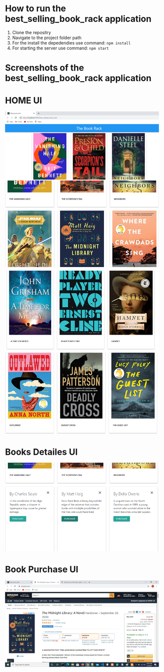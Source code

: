 # How to run the best_selling_book_rack application
1. Clone the repositry
2. Navigate to the project folder path
3. For the install the depedendies use command: `npm install`
4. For starting the server use command: `npm start` 

# Screenshots of the best_selling_book_rack application

# HOME UI
<div>
    <img src="public/img1.png">
</div>

<div>
    <img src="public/img2.png">
</div>

<div>
    <img src="public/img3.png">
</div>

<div>
    <img src="public/img4.png">
</div>

# Books Detailes UI
<div>
    <img src="public/purchase_img1.png">
</div>

# Book Purchase UI
<div>
    <img src="public/order_redirect_amzn_img1.png">
</div>
